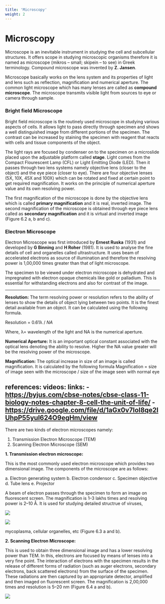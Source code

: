 ```yaml
---
title: 'Microscopy'
weight: 2
---
```

# Microscopy

Microscope is an inevitable instrument in studying the cell and subcellular structures. It offers scope in studying microscopic organisms therefore it is named as microscope (mikros – small; skipein – to see) in Greek terminology. Compound microscope was invented by **Z. Jansen**.

Microscope basically works on the lens system and its properties of light and lens such as reflection, magnification and numerical aperture. The common light microscope which has many lenses are called as **compound microscope**. The microscope transmits visible light from sources to eye or camera through sample.


### Bright field Microscope

Bright field microscope is the routinely used microscope in studying various aspects of cells. It allows light to pass directly through specimen and shows a well distinguished image from different portions of the specimen. The contrast can be increased by staining the specimen with reagent that reacts with cells and tissue components of the object.


The light rays are focused by condenser on to the specimen on a microslide placed upon the adjustable platform called **stage**. Light comes from the Compact Flourescent Lamp (CFL) or Light Emitting Diode (LED). Then it passes through two lens systems namely objective lens (closer to the object) and the eye piece (closer to eye). There are four objective lenses (5X, 10X, 45X and 100X) which can be rotated and fixed at certain point to get required magnification. It works on the principle of numerical aperture value and its own resolving power.

The first magnification of the microscope is done by the objective lens which is called **primary magnification** and it is real, inverted image. The second  magnification of the microscope is obtained through eye piece lens called as **secondary magnification** and it is virtual and inverted image (Figure 6.2 a, b and c).

### Electron Microscope


Electron Microscope was first introduced by **Ernest Ruska** (1931) and developed by **G Binning** and **H Roher** (1981). It is used to analyse the fine details of cell and organelles called ultrastructure. It uses beam of accelerated electrons as source of illumination and therefore the resolving power is 1,00,000 times greater than that of light microscope.

The specimen to be viewed under electron microscope is dehydrated and impregnated with electron opaque chemicals like gold or palladium. This is essential for withstanding electrons and also for contrast of the image.

---
**Resolution:** The term resolving power or resolution refers to the ability of lenses to show the details of object lying between two points. It is the finest detail available from an object. It can be calculated using the following formula.

Resolution = 0.61λ / _NA_

Where, λ= wavelength of the light and NA is the numerical aperture. 

**Numerical Aperture:** It is an important optical constant associated with the optical lens denoting the ability to resolve. Higher the NA value greater will be the resolving power of the microscope. 

**Magnification:** The optical increase in size of an image is called magnification. It is calculated by the following formula Magnification = size of image seen with the microscope / size of the image seen with normal eye

references:
  videos:
  links:
      - https://byjus.com/cbse-notes/cbse-class-11-biology-notes-chapter-8-cell-the-unit-of-life/
      - https://drive.google.com/file/d/1aGx0v7IoI8qe2lUhpP55yul624O9egHm/view
---

There are two kinds of electron microscopes namely: 
1. Transmission Electron Microscope (TEM) 
2. Scanning Electron Microscope (SEM) 

**1. Transmission electron microscope:** 

This is the most commonly used electron microscope which provides two dimensional image. The components of the microscope are as follows:

a. Electron generating system 
b. Electron condensor 
c. Specimen objective 
d. Tube lens
e. Projector 

A beam of electron passes through the specimen to form an image on fluorescent screen. The magnification is 1–3 lakhs times and resolving power is 2–10 Å. It is used for studying detailed structrue of viruses,

![ ](6.2.png "")


![ ](6.3.png "")

mycoplasma, cellular organelles, etc (Figure 6.3 a and b). 

**2. Scanning Electron Microscope:** 

This is used to obtain three dimensional image and has a lower resolving power than TEM. In this, electrons are focused by means of lenses into a very fine point. The interaction of electrons with the specimen results in the release of different forms of radiation (such as auger electrons, secondary electrons, back scattered electrons) from the surface of the specimen. These radiations are then captured by an appropriate detector, amplified and then imaged on fluorescent screen. The magnification is 2,00,000 times and resolution is 5–20 nm (Figure 6.4 a and b).

![](6.4.png "")

